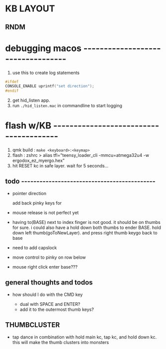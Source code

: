 # KB LAYOUT

## RNDM

# debugging macos ----------------------------------

1. use this to create log statements

```C
#ifdef
CONSOLE_ENABLE uprintf("set direction");
#endif
```

2. get hid_listen app.
3. run `./hid_listen.mac` in commandline to start logging

# flash w/KB ---------------------------------------

1. qmk build : `make <keyboard>:<keymap>`
2. flash : zshrc > alias tfl="teensy_loader_cli -mmcu=atmega32u4 -w ergodox_ez_myergo.hex"
3. hit RESET kc in safe layer. wait for 5 seconds...

## todo --------------------------------------------

- pointer direction

  add back pinky keys for

- mouse release is not perfect yet

- having to(BASE) next to index finger is not good. it should be on thumbs for sure.
  i could also have a hold down both thumbs to ender BASE.
  hold down left thumb(goToNewLayer). and press right thumb keygo back to base

- need to add capslock

- move control to pinky on row below

- mouse right click enter base???

## general thoughts and todos

- how should I do with the CMD key

  - dual with SPACE and ENTER?
  - add it to the outermost thumb keys?

## THUMBCLUSTER

- tap dance in combination with hold
  main kc, tap kc, and hold down kc.
  this will make the thumb clusters into monsters

